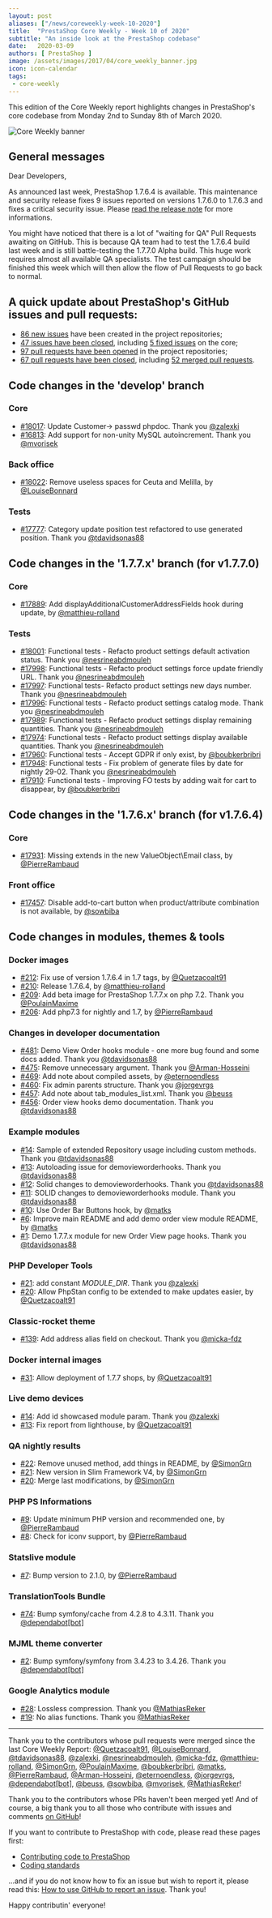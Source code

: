 ```yaml
---
layout: post
aliases: ["/news/coreweekly-week-10-2020"]
title:  "PrestaShop Core Weekly - Week 10 of 2020"
subtitle: "An inside look at the PrestaShop codebase"
date:   2020-03-09
authors: [ PrestaShop ]
image: /assets/images/2017/04/core_weekly_banner.jpg
icon: icon-calendar
tags:
 - core-weekly
---
```


This edition of the Core Weekly report highlights changes in PrestaShop's core codebase from Monday 2nd to Sunday 8th of March 2020.

![Core Weekly banner](/assets/images/2018/12/banner-core-weekly.jpg)

## General messages

Dear Developers,

As announced last week, PrestaShop 1.7.6.4 is available. This maintenance and security release fixes 9 issues reported on versions 1.7.6.0 to 1.7.6.3 and fixes a critical security issue. Please [read the release note](https://build.prestashop.com/news/prestashop-1-7-6-4-maintenance-release/) for more informations.

You might have noticed that there is a lot of "waiting for QA" Pull Requests awaiting on GitHub. This is because QA team had to test the 1.7.6.4 build last week and is still battle-testing the 1.7.7.0 Alpha build. This huge work requires almost all available QA specialists. The test campaign should be finished this week which will then allow the flow of Pull Requests to go back to normal.


## A quick update about PrestaShop's GitHub issues and pull requests:

- [86 new issues](https://github.com/search?q=org%3APrestaShop+is%3Apublic++-repo%3Aprestashop%2Fprestashop.github.io++is%3Aissue+created%3A2020-03-02..2020-03-08) have been created in the project repositories;
- [47 issues have been closed](https://github.com/search?q=org%3APrestaShop+is%3Apublic++-repo%3Aprestashop%2Fprestashop.github.io++is%3Aissue+closed%3A2020-03-02..2020-03-08), including [5 fixed issues](https://github.com/search?q=org%3APrestaShop+is%3Apublic++-repo%3Aprestashop%2Fprestashop.github.io++is%3Aissue+label%3Afixed+closed%3A2020-03-02..2020-03-08) on the core;
- [97 pull requests have been opened](https://github.com/search?q=org%3APrestaShop+is%3Apublic++-repo%3Aprestashop%2Fprestashop.github.io++is%3Apr+created%3A2020-03-02..2020-03-08) in the project repositories;
- [67 pull requests have been closed](https://github.com/search?q=org%3APrestaShop+is%3Apublic++-repo%3Aprestashop%2Fprestashop.github.io++is%3Apr+closed%3A2020-03-02..2020-03-08), including [52 merged pull requests](https://github.com/search?q=org%3APrestaShop+is%3Apublic++-repo%3Aprestashop%2Fprestashop.github.io++is%3Apr+merged%3A2020-03-02..2020-03-08).


## Code changes in the 'develop' branch


### Core
* [#18017](https://github.com/PrestaShop/PrestaShop/pull/18017): Update Customer-> passwd phpdoc. Thank you [@zalexki](https://github.com/zalexki)
* [#16813](https://github.com/PrestaShop/PrestaShop/pull/16813): Add support for non-unity MySQL autoincrement. Thank you [@mvorisek](https://github.com/mvorisek)


### Back office
* [#18022](https://github.com/PrestaShop/PrestaShop/pull/18022): Remove useless spaces for Ceuta and Melilla, by [@LouiseBonnard](https://github.com/LouiseBonnard)


### Tests
* [#17777](https://github.com/PrestaShop/PrestaShop/pull/17777): Category update position test refactored to use generated position. Thank you [@tdavidsonas88](https://github.com/tdavidsonas88)


## Code changes in the '1.7.7.x' branch (for v1.7.7.0)


### Core
* [#17889](https://github.com/PrestaShop/PrestaShop/pull/17889): Add displayAdditionalCustomerAddressFields hook during update, by [@matthieu-rolland](https://github.com/matthieu-rolland)


### Tests
* [#18001](https://github.com/PrestaShop/PrestaShop/pull/18001): Functional tests - Refacto product settings default activation status. Thank you [@nesrineabdmouleh](https://github.com/nesrineabdmouleh)
* [#17998](https://github.com/PrestaShop/PrestaShop/pull/17998): Functional tests - Refacto product settings force update friendly URL. Thank you [@nesrineabdmouleh](https://github.com/nesrineabdmouleh)
* [#17997](https://github.com/PrestaShop/PrestaShop/pull/17997): Functional tests- Refacto product settings new days number. Thank you [@nesrineabdmouleh](https://github.com/nesrineabdmouleh)
* [#17996](https://github.com/PrestaShop/PrestaShop/pull/17996): Functional tests - Refacto product settings catalog mode. Thank you [@nesrineabdmouleh](https://github.com/nesrineabdmouleh)
* [#17989](https://github.com/PrestaShop/PrestaShop/pull/17989): Functional tests - Refacto product settings display remaining quantities. Thank you [@nesrineabdmouleh](https://github.com/nesrineabdmouleh)
* [#17974](https://github.com/PrestaShop/PrestaShop/pull/17974): Functional tests - Refacto product settings display available quantities. Thank you [@nesrineabdmouleh](https://github.com/nesrineabdmouleh)
* [#17960](https://github.com/PrestaShop/PrestaShop/pull/17960): Functional tests - Accept GDPR if only exist, by [@boubkerbribri](https://github.com/boubkerbribri)
* [#17948](https://github.com/PrestaShop/PrestaShop/pull/17948): Functional tests - Fix problem of generate files by date for nightly 29-02. Thank you [@nesrineabdmouleh](https://github.com/nesrineabdmouleh)
* [#17910](https://github.com/PrestaShop/PrestaShop/pull/17910): Functional tests - Improving FO tests by adding wait for cart to disappear, by [@boubkerbribri](https://github.com/boubkerbribri)


## Code changes in the '1.7.6.x' branch (for v1.7.6.4)


### Core
* [#17931](https://github.com/PrestaShop/PrestaShop/pull/17931): Missing extends in the new ValueObject\Email class, by [@PierreRambaud](https://github.com/PierreRambaud)


### Front office
* [#17457](https://github.com/PrestaShop/PrestaShop/pull/17457): Disable add-to-cart button when product/attribute combination is not available, by [@sowbiba](https://github.com/sowbiba)


## Code changes in modules, themes & tools


### Docker images
* [#212](https://github.com/PrestaShop/docker/pull/212): Fix use of version 1.7.6.4 in 1.7 tags, by [@Quetzacoalt91](https://github.com/Quetzacoalt91)
* [#210](https://github.com/PrestaShop/docker/pull/210): Release 1.7.6.4, by [@matthieu-rolland](https://github.com/matthieu-rolland)
* [#209](https://github.com/PrestaShop/docker/pull/209): Add beta image for PrestaShop 1.7.7.x on php 7.2. Thank you [@PoulainMaxime](https://github.com/PoulainMaxime)
* [#206](https://github.com/PrestaShop/docker/pull/206): Add php7.3 for nightly and 1.7, by [@PierreRambaud](https://github.com/PierreRambaud)


### Changes in developer documentation
* [#481](https://github.com/PrestaShop/docs/pull/481): Demo View Order hooks module - one more bug found and some docs added. Thank you [@tdavidsonas88](https://github.com/tdavidsonas88)
* [#475](https://github.com/PrestaShop/docs/pull/475): Remove unnecessary argument. Thank you [@Arman-Hosseini](https://github.com/Arman-Hosseini)
* [#469](https://github.com/PrestaShop/docs/pull/469): Add note about compiled assets, by [@eternoendless](https://github.com/eternoendless)
* [#460](https://github.com/PrestaShop/docs/pull/460): Fix admin parents structure. Thank you [@jorgevrgs](https://github.com/jorgevrgs)
* [#457](https://github.com/PrestaShop/docs/pull/457): Add note about tab_modules_list.xml. Thank you [@beuss](https://github.com/beuss)
* [#456](https://github.com/PrestaShop/docs/pull/456): Order view hooks demo documentation. Thank you [@tdavidsonas88](https://github.com/tdavidsonas88)


### Example modules
* [#14](https://github.com/PrestaShop/example-modules/pull/14): Sample of extended Repository usage including custom methods. Thank you [@tdavidsonas88](https://github.com/tdavidsonas88)
* [#13](https://github.com/PrestaShop/example-modules/pull/13): Autoloading issue for demovieworderhooks. Thank you [@tdavidsonas88](https://github.com/tdavidsonas88)
* [#12](https://github.com/PrestaShop/example-modules/pull/12): Solid changes to demovieworderhooks. Thank you [@tdavidsonas88](https://github.com/tdavidsonas88)
* [#11](https://github.com/PrestaShop/example-modules/pull/11): SOLID changes to demovieworderhooks module. Thank you [@tdavidsonas88](https://github.com/tdavidsonas88)
* [#10](https://github.com/PrestaShop/example-modules/pull/10): Use Order Bar Buttons hook, by [@matks](https://github.com/matks)
* [#6](https://github.com/PrestaShop/example-modules/pull/6): Improve main README and add demo order view module README, by [@matks](https://github.com/matks)
* [#1](https://github.com/PrestaShop/example-modules/pull/1): Demo 1.7.7.x module for new Order View page hooks. Thank you [@tdavidsonas88](https://github.com/tdavidsonas88)


### PHP Developer Tools
* [#21](https://github.com/PrestaShop/php-dev-tools/pull/21): add constant _MODULE_DIR_. Thank you [@zalexki](https://github.com/zalexki)
* [#20](https://github.com/PrestaShop/php-dev-tools/pull/20): Allow PhpStan config to be extended to make updates easier, by [@Quetzacoalt91](https://github.com/Quetzacoalt91)


### Classic-rocket theme
* [#139](https://github.com/PrestaShop/classic-rocket/pull/139): Add address alias field on checkout. Thank you [@micka-fdz](https://github.com/micka-fdz)


### Docker internal images
* [#31](https://github.com/PrestaShop/docker-internal-images/pull/31): Allow deployment of 1.7.7 shops, by [@Quetzacoalt91](https://github.com/Quetzacoalt91)


### Live demo devices
* [#14](https://github.com/PrestaShop/live-demo-devices/pull/14): Add id showcased module param. Thank you [@zalexki](https://github.com/zalexki)
* [#13](https://github.com/PrestaShop/live-demo-devices/pull/13): Fix report from lighthouse, by [@Quetzacoalt91](https://github.com/Quetzacoalt91)


### QA nightly results
* [#22](https://github.com/PrestaShop/QANightlyResults/pull/22): Remove unused method, add things in README, by [@SimonGrn](https://github.com/SimonGrn)
* [#21](https://github.com/PrestaShop/QANightlyResults/pull/21): New version in Slim Framework V4, by [@SimonGrn](https://github.com/SimonGrn)
* [#20](https://github.com/PrestaShop/QANightlyResults/pull/20): Merge last modifications, by [@SimonGrn](https://github.com/SimonGrn)


### PHP PS Informations
* [#9](https://github.com/PrestaShop/php-ps-info/pull/9): Update minimum PHP version and recommended one, by [@PierreRambaud](https://github.com/PierreRambaud)
* [#8](https://github.com/PrestaShop/php-ps-info/pull/8): Check for iconv support, by [@PierreRambaud](https://github.com/PierreRambaud)


### Statslive module
* [#7](https://github.com/PrestaShop/statslive/pull/7): Bump version to 2.1.0, by [@PierreRambaud](https://github.com/PierreRambaud)


### TranslationTools Bundle
* [#74](https://github.com/PrestaShop/TranslationToolsBundle/pull/74): Bump symfony/cache from 4.2.8 to 4.3.11. Thank you [@dependabot[bot]](https://github.com/apps/dependabot)


### MJML theme converter
* [#2](https://github.com/PrestaShop/mjml-theme-converter/pull/2): Bump symfony/symfony from 3.4.23 to 3.4.26. Thank you [@dependabot[bot]](https://github.com/apps/dependabot)


### Google Analytics module
* [#28](https://github.com/PrestaShop/ps_googleanalytics/pull/28): Lossless compression. Thank you [@MathiasReker](https://github.com/MathiasReker)
* [#19](https://github.com/PrestaShop/ps_googleanalytics/pull/19): No alias functions. Thank you [@MathiasReker](https://github.com/MathiasReker)


<hr />

Thank you to the contributors whose pull requests were merged since the last Core Weekly Report: [@Quetzacoalt91](https://github.com/Quetzacoalt91), [@LouiseBonnard](https://github.com/LouiseBonnard), [@tdavidsonas88](https://github.com/tdavidsonas88), [@zalexki](https://github.com/zalexki), [@nesrineabdmouleh](https://github.com/nesrineabdmouleh), [@micka-fdz](https://github.com/micka-fdz), [@matthieu-rolland](https://github.com/matthieu-rolland), [@SimonGrn](https://github.com/SimonGrn), [@PoulainMaxime](https://github.com/PoulainMaxime), [@boubkerbribri](https://github.com/boubkerbribri), [@matks](https://github.com/matks), [@PierreRambaud](https://github.com/PierreRambaud), [@Arman-Hosseini](https://github.com/Arman-Hosseini), [@eternoendless](https://github.com/eternoendless), [@jorgevrgs](https://github.com/jorgevrgs), [@dependabot[bot]](https://github.com/apps/dependabot), [@beuss](https://github.com/beuss), [@sowbiba](https://github.com/sowbiba), [@mvorisek](https://github.com/mvorisek), [@MathiasReker](https://github.com/MathiasReker)!

Thank you to the contributors whose PRs haven't been merged yet! And of course, a big thank you to all those who contribute with issues and comments [on GitHub](https://github.com/PrestaShop/PrestaShop)!

If you want to contribute to PrestaShop with code, please read these pages first:

 * [Contributing code to PrestaShop](https://devdocs.prestashop.com/1.7/contribute/contribution-guidelines/)
 * [Coding standards](https://devdocs.prestashop.com/1.7/development/coding-standards/)

...and if you do not know how to fix an issue but wish to report it, please read this: [How to use GitHub to report an issue](https://devdocs.prestashop.com/1.7/contribute/contribute-reporting-issues/). Thank you!

Happy contributin' everyone!

